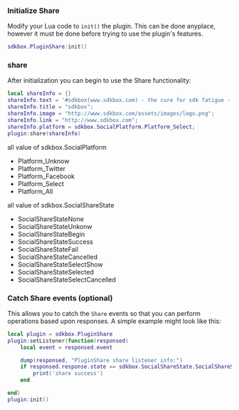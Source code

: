 ### Initialize Share
Modify your Lua code to `init()` the plugin. This can be done anyplace, however it must be done before trying to use the plugin's features.
```lua
sdkbox.PluginShare:init()
```

### share
After initialization you can begin to use the Share functionality:
```lua
local shareInfo = {}
shareInfo.text = '#sdkbox(www.sdkbox.com) - the cure for sdk fatigue - from lua - '
shareInfo.title = "sdkbox";
shareInfo.image = "http://www.sdkbox.com/assets/images/logo.png";
shareInfo.link = "http://www.sdkbox.com";
shareInfo.platform = sdkbox.SocialPlatform.Platform_Select;
plugin:share(shareInfo)
```

all value of sdkbox.SocialPlatform
 
- Platform_Unknow
- Platform_Twitter
- Platform_Facebook
- Platform_Select
- Platform_All
 

all value of sdkbox.SocialShareState

- SocialShareStateNone
- SocialShareStateUnkonw
- SocialShareStateBegin
- SocialShareStateSuccess
- SocialShareStateFail
- SocialShareStateCancelled
- SocialShareStateSelectShow
- SocialShareStateSelected
- SocialShareStateSelectCancelled


### Catch Share events (optional)
This allows you to catch the `Share` events so that you can perform operations based upon responses. A simple example might look like this:
```lua
local plugin = sdkbox.PluginShare
plugin:setListener(function(responsed)
	local event = responsed.event

    dump(responsed, "PluginShare share listener info:")
    if responsed.response.state == sdkbox.SocialShareState.SocialShareStateSuccess then
        print('share success')
    end

end)
plugin:init()
```

